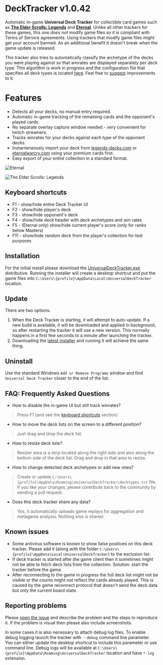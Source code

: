 # DeckTracker v1.0.42
Automatic in-game **Universal Deck Tracker** for collectible card games such as [**The Elder Scrolls: Legends**](https://legends.bethesda.net) and [**Eternal**](https://www.eternalcardgame.com/). Unlike all other trackers for these games, this one *does not* modify game files so it is compliant with Terms of Service agreements. Using trackers that modify game files might get your account banned. As an additional benefit it doesn't break when the game update is released.

This tracker also tries to automatically classify the archetype of the decks you were playing against so that winrates are displayed separately per deck type. This algorithm is work in progress and the configuration file that specifies all deck types is located [here](decktypes.txt). Feel free to [suggest](https://github.com/extesy/DeckTracker/issues) improvements to it.

# Features
* Detects all your decks, no manual entry required.
* Automatic in-game tracking of the remaining cards and the opponent's played cards.
* No separate overlay capture window needed - very convenient for twitch streamers.
* Tracks winrates for your decks against each type of the opponent decks.
* Instanteneously import your deck from [legends-decks.com](http://www.legends-decks.com) or [eternalwarcry.com](https://eternalwarcry.com) using your premium cards first.
* Easy export of your entire collection in a standard format.

![Eternal](https://cloud.githubusercontent.com/assets/65872/26518058/aba71222-425c-11e7-8392-ed9981a23c8b.jpg)

![The Elder Scrolls: Legends](https://user-images.githubusercontent.com/65872/27020491-b9daea98-4ef6-11e7-8ce4-7c59df1853a7.jpg)

## Keyboard shortcuts
* F1 - show/hide entire Deck Tracker UI
* F2 - show/hide player's deck
* F3 - show/hide opponent's deck
* F4 - show/hide deck header with deck archetypes and win rates
* F5 - (Eternal only) show/hide current player's score (only for ranks below Masters)
* F11 - show/hide random deck from the player's collection for test purposes

## Installation
For the initial install please download the [UniversalDeckTracker.exe](https://github.com/extesy/DeckTracker/releases/latest) distributive. Running the installer will create a desktop shortcut and put the game files into `C:\Users\{profile}\AppData\Local\UniversalDeckTracker` location.

## Update
There are two options:
1. When the Deck Tracker is starting, it will attempt to auto-update. If a new build is available, it will be downloaded and applied in background, so after restarting the tracker it will use a new version. This normally happens in a first few seconds to a minute after launching the tracker.
2. Downloading the [latest installer](https://github.com/extesy/DeckTracker/releases/latest) and running it will achieve the same thing.

## Uninstall
Use the standard Windows `Add or Remove Programs` window and find `Universal Deck Tracker` closer to the end of the list.

## FAQ: Frequently Asked Questions
* How to disable the in-game UI but still track winrates?
> Press F1 (and see the [keyboard shortcuts](#keyboard-shortcuts) section)
* How to move the deck lists on the screen to a different position?
> Just drag and drop the deck list.
* How to resize deck lists?
> Resizer area is a strip located along the right side and also along the bottom side of the deck list. Drag and drop in that area to resize.
* How to change detected deck archetypes or add new ones?
> Create or update `C:\Users\{profile}\AppData\Roaming\UniversalDeckTracker\decktypes.txt` file. If you like your changes, please contribute back to the community by sending a pull request.
* Does this deck tracker share any data?
> Yes, it automatically uploads game replays for aggregation and metagame analysis. Nothing else is shared.

## Known issues
* Some antivirus software is known to show false positives on this deck tracker. Please add it (along with the folder `C:\Users\{profile}\AppData\Local\UniversalDeckTracker`) to the exclusion list.
* If deck tracker is started after the game client then it sometimes might not be able to fetch deck lists from the collection. Solution: start the tracker before the game.
* After reconnecting to the game in progress the full deck list might not be visible or the counts might not reflect the cards already played. This is caused by the game reconnect protocol that doesn't send the deck data but only the current board state.

## Reporting problems
Please [open the issue](https://github.com/extesy/DeckTracker/issues) and describe the problem and the steps to reproduce it. If the problem is visual then please also include screenshots.

In some cases it is also necessary to attach debug log files. To enable debug logging launch the tracker with `--debug` command line parameter. You can either update the desktop shortcut to include this parameter or use command line. Debug logs will be available at `C:\Users\{profile}\AppData\Roaming\UniversalDeckTracker` location and have `*.log` extension.
